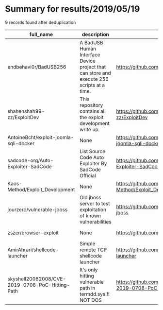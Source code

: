 
# Summary for results/2019/05/19
    
9 records found after deduplication

| full_name | description | html_url | matched_list | matched_count | pushed_at | size | stargazers_count | language | forks_count |
|-------------------------------------------------|-------------------------------------------------------------------------------------------|--------------------------------------------------------------------|-------------------------------------------|-----------------|---------------------------|--------|--------------------|------------|---------------|
| endbehavi0r/BadUSB256 | A BadUSB Human Interface Device project that can store and execute 256 scripts at a time. | https://github.com/endbehavi0r/BadUSB256 | ['exploit'] | 1 | 2019-05-19 14:31:43+00:00 | 130 | 4 | C++ | 0 |
| shahenshah99-zz/ExploitDev | This repository contains all the exploit development write up. | https://github.com/shahenshah99-zz/ExploitDev | ['exploit'] | 1 | 2019-05-19 02:09:51+00:00 | 2413 | 0 | | 0 |
| AntoineBcht/exploit-joomla-sqli-docker | None | https://github.com/AntoineBcht/exploit-joomla-sqli-docker | ['exploit'] | 1 | 2019-05-19 16:03:17+00:00 | 2 | 0 | | 0 |
| sadcode-org/Auto-Exploiter-SadCode | List Source Code Auto Exploiter By SadCode Official | https://github.com/sadcode-org/Auto-Exploiter-SadCode | ['exploit'] | 1 | 2019-05-19 19:34:11+00:00 | 39 | 0 | Python | 0 |
| Kaos-Method/Exploit_Development | None | https://github.com/Kaos-Method/Exploit_Development | ['exploit'] | 1 | 2019-05-19 18:09:35+00:00 | 9 | 0 | Python | 0 |
| jourzero/vulnerable-jboss | Old jboss server to test exploitation of known vulnerabilities | https://github.com/jourzero/vulnerable-jboss | ['exploit'] | 1 | 2019-05-19 14:52:20+00:00 | 3 | 0 | Dockerfile | 0 |
| zszcr/browser-exploit | None | https://github.com/zszcr/browser-exploit | ['exploit'] | 1 | 2019-05-19 16:16:08+00:00 | 13 | 0 | | 0 |
| AmirAhrari/shellcode-launcher | Simple remote TCP shellcode launcher | https://github.com/AmirAhrari/shellcode-launcher | ['shellcode'] | 1 | 2019-05-19 18:32:03+00:00 | 736 | 4 | C | 1 |
| skyshell20082008/CVE-2019-0708-PoC-Hitting-Path | It's only hitting vulnerable path in termdd.sys!!! NOT DOS | https://github.com/skyshell20082008/CVE-2019-0708-PoC-Hitting-Path | ['cve poc', 'cve-2', 'vulnerability poc'] | 3 | 2019-05-19 17:47:28+00:00 | 81 | 13 | Python | 109 |
